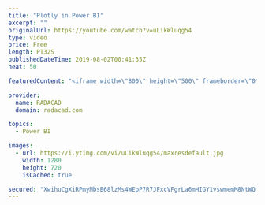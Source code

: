 ```yaml
---
title: "Plotly in Power BI"
excerpt: ""
originalUrl: https://youtube.com/watch?v=uLikWluqg54
type: video
price: Free
length: PT32S
publishedDateTime: 2019-08-02T00:41:35Z
heat: 50

featuredContent: "<iframe width=\"800\" height=\"500\" frameborder=\"0\" src=\"https://www.youtube.com/embed/uLikWluqg54\" allow=\"accelerometer; autoplay; encrypted-media; gyroscope; picture-in-picture\" allowfullscreen></iframe>"

provider:
  name: RADACAD
  domain: radacad.com

topics:
  - Power BI

images:
  - url: https://i.ytimg.com/vi/uLikWluqg54/maxresdefault.jpg
    width: 1280
    height: 720
    isCached: true

secured: "XwihuCgXiRPmyMbsB68lzMs4WEpP7R7JFxcVFgrLa6mHIGY1vswmemM8NtWQf5ItztGI+dZPkpfuHPepIWSFsfiV4zXjYLkKvnaWvsaevxlVl5P8QXZouyFkgbM077+zJSYd4g+ciE5BxINNWCioIX3/1nJcl8JusFAHWnTMIKWen5sbvz+sqZjqtlYIFAV5SgukxmZfmmo3Q4AD2w90C/uvTlMKx6MdDJV4BcGadoEcAr+F0QqbQssOfxZPFzovvCVaekWVn0S7ibso0hMm2yRjRmEPxODDxlVxJFRvKr8Mc9q3OygZICkrV3Q3tdAXRG3oyCRrjAgfX/wmMgL7G92HriUTCAWyP2yuxxjf0br+fsT0+W4p2ZzgIRR1k8S23fK/fMRCmEC1OmyJPHfvCWs3JQdksgKIVwLXG629Kz0=;ZDnQMbCIrsfCDYDwwpY2mg=="
---
```


